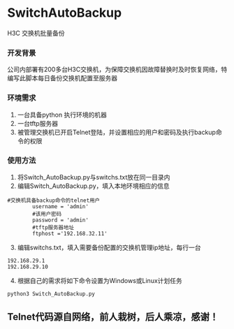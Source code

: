 # SwitchAutoBackup
 H3C 交换机批量备份

### 开发背景
公司内部署有200多台H3C交换机，为保障交换机因故障替换时及时恢复网络，特编写此脚本每日备份交换机配置至服务器

### 环境需求
1. 一台具备python 执行环境的机器
2. 一台tftp服务器
3. 被管理交换机已开启Telnet登陆，并设置相应的用户和密码及执行backup命令的权限
### 使用方法
1. 将Switch_AutoBackup.py与switchs.txt放在同一目录内
2. 编辑Switch_AutoBackup.py，填入本地环境相应的信息
```
#交换机具备backup命令的telnet用户
        username = 'admin'
        #该用户密码
        password = 'admin'
        #tftp服务器地址
        ftphost ='192.168.32.11'
```
3. 编辑switchs.txt，填入需要备份配置的交换机管理ip地址，每行一台
```
192.168.29.1
192.168.29.10
```
4. 根据自己的需求将如下命令设置为Windows或Linux计划任务
```
python3 Switch_AutoBackup.py
```

## Telnet代码源自网络，前人栽树，后人乘凉，感谢！
